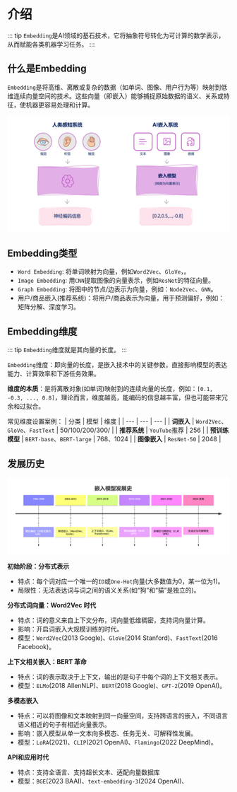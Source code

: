 # 介绍
::: tip
`Embedding`是AI领域的基石技术，它将抽象符号转化为可计算的数学表示，从而赋能各类机器学习任务。
:::

## 什么是Embedding
`Embedding`是将高维、离散或复杂的数据（如单词、图像、用户行为等）映射到低维连续向量空间的技术。这些向量（即嵌入）能够捕捉原始数据的语义、关系或特征，使机器更容易处理和计算。

![Embedding](../../images/rag/rag_embedding.png)

## Embedding类型

* `Word Embedding`: 将单词映射为向量，例如`Word2Vec`、`GloVe`，。
* `Image Embedding`: 用`CNN`提取图像的向量表示，例如`ResNet`的特征向量。
* `Graph Embedding`: 将图中的节点/边表示为向量，例如：`Node2Vec`、`GNN`。
* 用户/商品嵌入(推荐系统)：将用户/商品表示为向量，用于预测偏好，例如：矩阵分解、深度学习。

## Embedding维度
::: tip
`Embedding`维度就是其向量的长度。
:::

`Embedding`维度：即向量的长度，是嵌入技术中的关键参数，直接影响模型的表达能力、计算效率和下游任务效果。

**维度的本质**：是将离散对象(如单词)映射到的连续向量的长度，例如：`[0.1, -0.3, ..., 0.8]`，理论而言，维度越高，能编码的信息越丰富，但也可能带来冗余和过拟合。

常见维度设置案例：
| 分类 | 模型 | 维度 |
| --- | --- | --- |
| **词嵌入** | `Word2Vec`、`GloVe`、`FastText` | 50/100/200/300/ |
| **推荐系统** | `YouTube`推荐 | 256 |
| **预训练模型** | `BERT-base`、`BERT-large` | 768、1024 |
| **图像嵌入** | `ResNet-50` | 2048 |

## 发展历史

![Embedding发展历史](../../images/rag/rag_embedding_history.png)

**初始阶段：分布式表示**
* 特点：每个词对应一个唯一的`ID`或`One-Hot`向量(大多数值为0，某一位为1)。
* 局限性：无法表达词与词之间的语义关系(如“狗”和“猫”是独立的)。

**分布式词向量：Word2Vec 时代**
* 特点：词的意义来自上下文分布，词向量低维稠密，支持词向量计算。
* 影响：开启词嵌入大规模训练的时代。
* 模型：`Word2Vec`(2013 Google)、`GloVe`(2014 Stanford)、`FastText`(2016 Facebook)。

**上下文相关嵌入：BERT 革命**
* 特点：词的表示取决于上下文，输出的是句子中每个词的上下文相关表示。
* 模型：`ELMo`(2018 AllenNLP)、`BERT`(2018 Google)、`GPT-2`(2019 OpenAI)。

**多模态嵌入**
* 特点：可以将图像和文本映射到同一向量空间，支持跨语言的嵌入，不同语言语义相近的句子有相近向量表示。
* 影响：嵌入模型从单一文本向多模态、任务无关、可解释性发展。
* 模型：`LoRA`(2021)、`CLIP`(2021 OpenAI)、`Flamingo`(2022 DeepMind)。

**API和应用时代**
* 特点：支持全语言、支持超长文本、适配向量数据库
* 模型：`BGE`(2023 BAAI)、`text-embedding-3`(2024 OpenAI)、
